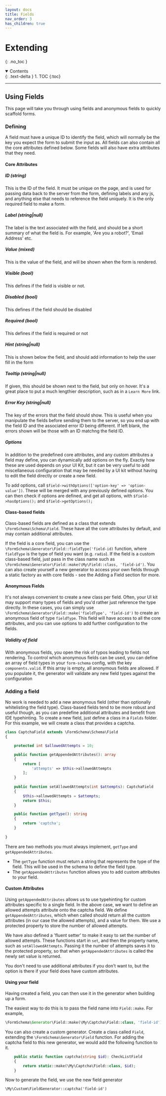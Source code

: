 ```yaml
---
layout: docs
title: Fields
nav_order: 3
has_children: true
---
```



# Extending
{: .no_toc }

<details open markdown="block">
  <summary>
    Contents
  </summary>
  {: .text-delta }
1. TOC
{:toc}
</details>

---

## Using Fields

This page will take you through using fields and anonymous fields to quickly scaffold forms. 

### Defining

A field must have a unique ID to identify the field, which will normally be the key you expect the form to submit the input as. All fields can also contain all the core attributes defined below. Some fields will also have extra attributes that they need.

#### Core Attributes

##### ID (string)

This is the ID of the field. It must be unique on the page, and is used for passing data back to the server from the form, defining
labels and any js, and anything else that needs to reference the field uniquely. It is the only required field to make a form.

##### Label (string|null)

The label is the text associated with the field, and should be a short summary of what the field is. For example, 'Are you a robot?', 'Email Address' etc.

##### Value (mixed)

This is the value of the field, and will be shown when the form is rendered.

##### Visible (bool)

This defines if the field is visible or not.

##### Disabled (bool)

This defines if the field should be disabled

##### Required (bool)

This defines if the field is required or not

##### Hint (string|null)

This is shown below the field, and should add information to help the user fill in the form

##### Tooltip (string|null)

If given, this should be shown next to the field, but only on hover. It's a great place to put a much lengthier description, such
as in a `Learn More` link.

##### Error Key (string|null)

The key of the errors that the field should show. This is useful when you manipulate the fields before sending them to the server,
so you end up with the field ID and the associated error ID being different. If left blank, the errors shown will be those
with an ID matchng the field ID.

##### Options

In addition to the predefined core attributes, and any custom attributes a field may define, you can dynamically add options
on the fly. Exactly how these are used depends on your UI Kit, but it can be very useful to add miscellaneous configuration that
may be needed by a UI kit without having to edit the field directly or create a new field.

To add options, call `$field->withOptions(['option-key' => 'option-value'])`. These will be merged with any previously defined options. You can then check if options are defined, and
get all options, with `$field->hasOptions();` and `$field->getOptions();`

#### Class-based fields

Class-based fields are defined as a class that extends `\FormSchema\Schema\Field`. These have all the core attributes by default, and may contain additional attributes.

If the field is a core field, you can use the `\FormSchema\Generator\Field::fieldType('field-id)` function, where `fieldType` is the type of field you want (e.g. `radio`). If the field is 
a custom class-based field, just pass in the class name such as `\FormSchema\Generator\Field::make(\My\Field::class, 'field-id')`. You can also create yourself a new generator to access your own
fields through a static factory as with core fields - see the Adding a Field section for more.

#### Anonymous Fields

It's not always convenient to create a new class per field. Often, your UI kit may support many types of fields and you'd rather just reference the type directly. In these cases, you can
simply use `\FormSchema\Generator\Field::make('fieldType', 'field-id')` to create an anonymous field of type `fieldType`. This field will have access to all the core attributes, and 
you can use options to add further configuration to the fields.

##### Validity of field

With anonymous fields, you open the risk of typos leading to fields not rendering. To control which anonymous fields can be used, you can define an array of field types in your `form-schema` config, 
with the key `components.valid`. If this array is empty, all anonymous fields are allowed. If you populate it, the generator will validate any new field types against the configuration

### Adding a field

No work is needed to add a new anonymous field (other than optionally whitelisting the field type). Class-based fields tend to be more robust and useful though, as you can 
predefine additional attributes and benefit from IDE typehinting. To create a new field, just define a class in a `Fields` folder. For this example, we will create a class that 
provides a captcha.

```php
class CaptchaField extends \FormSchema\Schema\Field
{

    protected int $allowedAttempts = 10;

    public function getAppendedAttributes(): array
    {
        return [
            'attempts' => $this->allowedAttempts
        ];
    }
    
    public function setAllowedAttempts(int $attempts): CaptchaField
    {
        $this->allowedAttempts = $attempts;
        return $this;
    }

    public function getType(): string
    {
        return 'captcha';
    }
    
}
```

There are two methods you must always implement, `getType` and `getAppendedAttributes`.
- The `getType` function must return a string that represents the type of the field. This will be used in the schema to define the field type.
- The `getAppendedAttributes` function allows you to add custom attributes to your field.

#### Custom Attributes

Using `getAppendedAttributes` allows us to use typehinting for custom attributes specific to a single field. In the above case, we want to define
an allowed attempts attribute onto the captcha field. We define `getAppendedAttributes`, which when called should return all the custom attributes
(in our case the allowed attempts), and a value for them. We use a protected property to store the number of allowed attempts.

We have also defined a 'fluent setter' to make it easy to set the number of allowed attempts. These functions start in `set`, and
then the property name, such as `setAllowedAttempts`. Passing it the number of attempts saves it to the protected property, so that
when `getAppendedAttributes` is called the newly set value is returned.

You don't need to use additional attributes if you don't want to, but the option is there if your field does have custom attributes.

#### Using your field

Having created a field, you can then use it in the generator when building up a form.

The easiest way to do this is to pass the field name into `Field::make`. For example,

```php
\FormSchema\Generator\Field::make(\My\Captcha\Field::class, 'field-id');
```

You can also create a custom generator. Create a class called `Field`, extending the `\FormSchema\Generator\Field` function. For adding the captcha
field to this new generator, we would add the following function to it.

```php
    public static function captcha(string $id): CheckListField
    {
        return static::make(\My\Captcha\Field::class, $id);
    }
```

Now to generate the field, we use the new field generator

`\My\Custom\FieldGenerator::captcha('field-id')`
